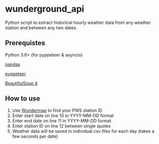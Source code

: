 # wunderground_api
Python script to extract historical hourly weather data from any weather station and between any two dates.

## Prerequistes
Python 3.6+ (for pyppeteer & asyncio)

[pandas](https://pandas.pydata.org/)

[pyppeteer](https://pypi.org/project/pyppeteer/)

[BeautifulSoup 4](https://pypi.org/project/beautifulsoup4/)


## How to use
1. Use [Wundermap](https://www.wunderground.com/wundermap) to find your PWS station ID
2. Enter start date on line 10 in YYYY-MM-DD format
3. Enter end date on line 11 in YYYY-MM-DD format
4. Enter station ID on line 12 between single quotes
5. Weather data will be saved in individual csv files for each day (takes a few seconds per date)

